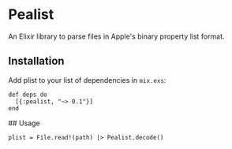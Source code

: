 # Pealist

An Elixir library to parse files in Apple's binary property list format.

## Installation

Add plist to your list of dependencies in `mix.exs`:

    def deps do
      [{:pealist, "~> 0.1"}]
    end

## Usage

    plist = File.read!(path) |> Pealist.decode()
